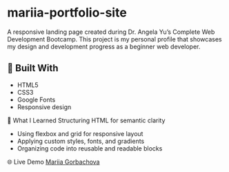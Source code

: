 # mariia-portfolio-site
A responsive landing page created during Dr. Angela Yu’s Complete Web Development Bootcamp.
This project is my personal profile that showcases my design and development progress as a beginner web developer.


## 🔧 Built With
- HTML5
- CSS3  
- Google Fonts  
- Responsive design

🎯 What I Learned Structuring HTML for semantic clarity

- Using flexbox and grid for responsive layout
- Applying custom styles, fonts, and gradients
- Organizing code into reusable and readable blocks

🌐 Live Demo [Mariia Gorbachova](https://linnetdev.github.io/mariia-portfolio-site/)
